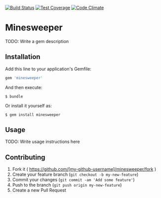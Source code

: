 [![Build Status](https://travis-ci.org/svarlet/minesweeper.svg?branch=master)](https://travis-ci.org/svarlet/minesweeper)
[![Test Coverage](https://codeclimate.com/github/svarlet/minesweeper/badges/coverage.svg)](https://codeclimate.com/github/svarlet/minesweeper)
[![Code Climate](https://codeclimate.com/github/svarlet/minesweeper/badges/gpa.svg)](https://codeclimate.com/github/svarlet/minesweeper)

# Minesweeper

TODO: Write a gem description

## Installation

Add this line to your application's Gemfile:

```ruby
gem 'minesweeper'
```

And then execute:

    $ bundle

Or install it yourself as:

    $ gem install minesweeper

## Usage

TODO: Write usage instructions here

## Contributing

1. Fork it ( https://github.com/[my-github-username]/minesweeper/fork )
2. Create your feature branch (`git checkout -b my-new-feature`)
3. Commit your changes (`git commit -am 'Add some feature'`)
4. Push to the branch (`git push origin my-new-feature`)
5. Create a new Pull Request
